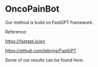 # OncoPainBot
Our method is build on FastGPT framework.

Reference:

https://fastgpt.io/en

https://github.com/labring/FastGPT

Some of our results can be found here.

